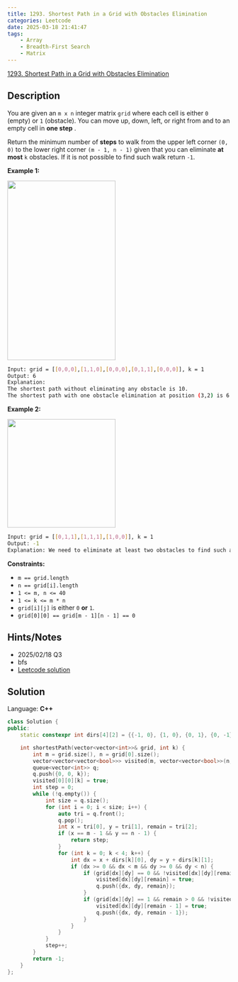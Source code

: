 ```yaml
---
title: 1293. Shortest Path in a Grid with Obstacles Elimination
categories: Leetcode
date: 2025-03-18 21:41:47
tags:
    - Array
    - Breadth-First Search
    - Matrix
---
```


[1293. Shortest Path in a Grid with Obstacles Elimination](https://leetcode.com/problems/shortest-path-in-a-grid-with-obstacles-elimination/description/?envType=company&envId=snapchat&favoriteSlug=snapchat-more-than-six-months)

## Description

You are given an `m x n` integer matrix `grid` where each cell is either `0` (empty) or `1` (obstacle). You can move up, down, left, or right from and to an empty cell in **one step** .

Return the minimum number of **steps**  to walk from the upper left corner `(0, 0)` to the lower right corner `(m - 1, n - 1)` given that you can eliminate **at most**  `k` obstacles. If it is not possible to find such walk return `-1`.

**Example 1:**

<img alt="" src="https://assets.leetcode.com/uploads/2021/09/30/short1-grid.jpg" style="width: 244px; height: 405px;">

```bash
Input: grid = [[0,0,0],[1,1,0],[0,0,0],[0,1,1],[0,0,0]], k = 1
Output: 6
Explanation:
The shortest path without eliminating any obstacle is 10.
The shortest path with one obstacle elimination at position (3,2) is 6. Such path is (0,0) -> (0,1) -> (0,2) -> (1,2) -> (2,2) -> **(3,2)**  -> (4,2).
```

**Example 2:**

<img alt="" src="https://assets.leetcode.com/uploads/2021/09/30/short2-grid.jpg" style="width: 244px; height: 245px;">

```bash
Input: grid = [[0,1,1],[1,1,1],[1,0,0]], k = 1
Output: -1
Explanation: We need to eliminate at least two obstacles to find such a walk.
```

**Constraints:**

- `m == grid.length`
- `n == grid[i].length`
- `1 <= m, n <= 40`
- `1 <= k <= m * n`
- `grid[i][j]` is either `0` **or**  `1`.
- `grid[0][0] == grid[m - 1][n - 1] == 0`

## Hints/Notes

- 2025/02/18 Q3
- bfs
- [Leetcode solution](https://leetcode.com/problems/shortest-path-in-a-grid-with-obstacles-elimination/editorial/?envType=company&envId=snapchat&favoriteSlug=snapchat-more-than-six-months)

## Solution

Language: **C++**

```C++
class Solution {
public:
    static constexpr int dirs[4][2] = {{-1, 0}, {1, 0}, {0, 1}, {0, -1}};

    int shortestPath(vector<vector<int>>& grid, int k) {
        int m = grid.size(), n = grid[0].size();
        vector<vector<vector<bool>>> visited(m, vector<vector<bool>>(n, vector<bool>(k + 1, false)));
        queue<vector<int>> q;
        q.push({0, 0, k});
        visited[0][0][k] = true;
        int step = 0;
        while (!q.empty()) {
            int size = q.size();
            for (int i = 0; i < size; i++) {
                auto tri = q.front();
                q.pop();
                int x = tri[0], y = tri[1], remain = tri[2];
                if (x == m - 1 && y == n - 1) {
                    return step;
                }
                for (int k = 0; k < 4; k++) {
                    int dx = x + dirs[k][0], dy = y + dirs[k][1];
                    if (dx >= 0 && dx < m && dy >= 0 && dy < n) {
                        if (grid[dx][dy] == 0 && !visited[dx][dy][remain]) {
                            visited[dx][dy][remain] = true;
                            q.push({dx, dy, remain});
                        }
                        if (grid[dx][dy] == 1 && remain > 0 && !visited[dx][dy][remain - 1]) {
                            visited[dx][dy][remain - 1] = true;
                            q.push({dx, dy, remain - 1});
                        }
                    }
                }
            }
            step++;
        }
        return -1;
    }
};
```
